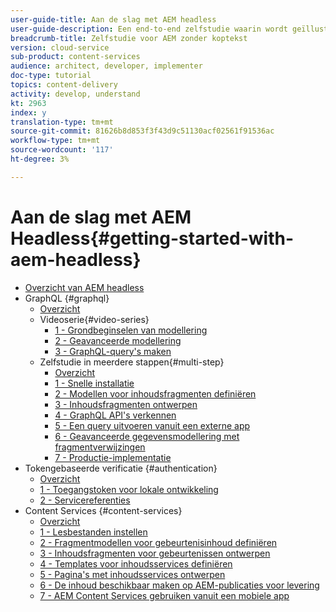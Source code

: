```yaml
---
user-guide-title: Aan de slag met AEM headless
user-guide-description: Een end-to-end zelfstudie waarin wordt geïllustreerd hoe u inhoud kunt samenstellen en beschikbaar maken met AEM headless.
breadcrumb-title: Zelfstudie voor AEM zonder koptekst
version: cloud-service
sub-product: content-services
audience: architect, developer, implementer
doc-type: tutorial
topics: content-delivery
activity: develop, understand
kt: 2963
index: y
translation-type: tm+mt
source-git-commit: 81626b8d853f3f43d9c51130acf02561f91536ac
workflow-type: tm+mt
source-wordcount: '117'
ht-degree: 3%

---
```



# Aan de slag met AEM Headless{#getting-started-with-aem-headless}

+ [Overzicht van AEM headless](./overview.md)
+ GraphQL {#graphql}
   + [Overzicht](./graphql/overview.md)
   + Videoserie{#video-series}
      + [1 - Grondbeginselen van modellering](./graphql/video-series/modeling-basics.md)
      + [2 - Geavanceerde modellering](./graphql/video-series/advanced-modeling.md)
      + [3 - GraphQL-query&#39;s maken](./graphql/video-series/creating-graphql-queries.md)
   + Zelfstudie in meerdere stappen{#multi-step}
      + [Overzicht](./graphql/multi-step/overview.md)
      + [1 - Snelle installatie](./graphql/multi-step/setup.md)
      + [2 - Modellen voor inhoudsfragmenten definiëren](./graphql/multi-step/content-fragment-models.md)
      + [3 - Inhoudsfragmenten ontwerpen](./graphql/multi-step/author-content-fragments.md)
      + [4 - GraphQL API&#39;s verkennen](./graphql/multi-step/explore-graphql-api.md)
      + [5 - Een query uitvoeren vanuit een externe app](./graphql/multi-step/graphql-and-external-app.md)
      + [6 - Geavanceerde gegevensmodellering met fragmentverwijzingen](./graphql/multi-step/fragment-references.md)
      + [7 - Productie-implementatie](./graphql/multi-step/production-deployment.md)
+ Tokengebaseerde verificatie {#authentication}
   + [Overzicht](./authentication/overview.md)
   + [1 - Toegangstoken voor lokale ontwikkeling](./authentication/local-development-access-token.md)
   + [2 - Servicereferenties](./authentication/service-credentials.md)
+ Content Services {#content-services}
   + [Overzicht](./content-services/overview.md)
   + [1 - Lesbestanden instellen](./content-services/chapter-1.md)
   + [2 - Fragmentmodellen voor gebeurtenisinhoud definiëren](./content-services/chapter-2.md)
   + [3 - Inhoudsfragmenten voor gebeurtenissen ontwerpen](./content-services/chapter-3.md)
   + [4 - Templates voor inhoudsservices definiëren](./content-services/chapter-4.md)
   + [5 - Pagina&#39;s met inhoudsservices ontwerpen](./content-services/chapter-5.md)
   + [6 - De inhoud beschikbaar maken op AEM-publicaties voor levering](./content-services/chapter-6.md)
   + [7 - AEM Content Services gebruiken vanuit een mobiele app](./content-services/chapter-7.md)
